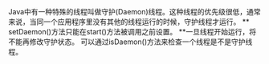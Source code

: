 Java中有一种特殊的线程叫做守护(Daemon)线程。这种线程的优先级很低，通常来说，当同一个应用程序里没有其他的线程运行的时候，守护线程才运行。
** setDaemon()方法只能在start()方法被调用之前设置。 **一旦线程开始运行，将不能再修改守护状态。
可以通过isDaemon()方法来检查一个线程是不是守护线程。